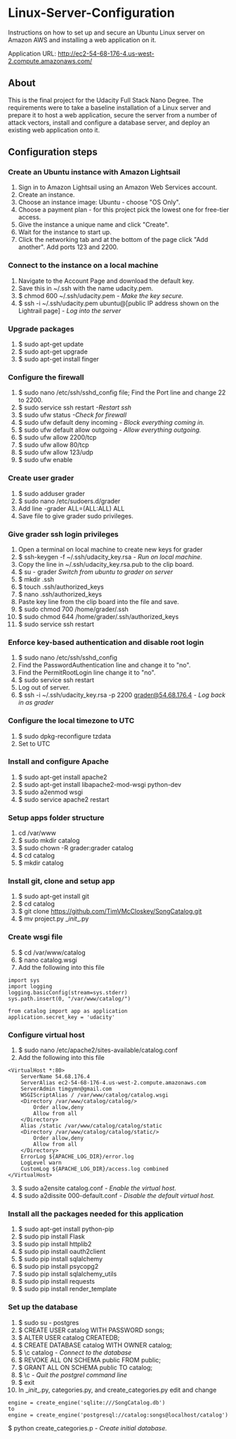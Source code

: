 # Linux-Server-Configuration
Instructions on how to set up and secure an Ubuntu Linux server on Amazon AWS and installing a web application on it.

Application URL: http://ec2-54-68-176-4.us-west-2.compute.amazonaws.com/

## About
This is the final project for the Udacity Full Stack Nano Degree. The requirements were to take a baseline installation of a Linux server and prepare it to host a web application, secure the server from a number of attack vectors, install and configure a database server, and deploy an existing web application onto it.
## Configuration steps
### Create an Ubuntu instance with Amazon Lightsail
1. Sign in to Amazon Lightsail using an Amazon Web Services account.
2. Create an instance.
3. Choose an instance image: Ubuntu - choose "OS Only".
4. Choose a payment plan - for this project pick the lowest one for free-tier access.
5. Give the instance a unique name and click "Create".
6. Wait for the instance to start up.
7. Click the networking tab and at the bottom of the page click "Add another". Add ports 123 and 2200.
### Connect to the instance on a local machine
1. Navigate to the Account Page and download the default key.
2. Save this in ~/.ssh with the name udacity.pem.
3. $ chmod 600 ~/.ssh/udacity.pem *- Make the key secure.*
4. $ ssh -i ~/.ssh/udacity.pem ubuntu@[public IP address shown on the Lightrail page] *- Log into the server*
### Upgrade packages
1. $ sudo apt-get update
2. $ sudo apt-get upgrade
3. $ sudo apt-get install finger
### Configure the firewall
1. $ sudo nano /etc/ssh/sshd_config file;   Find the Port line and change 22 to 2200.
2. $ sudo service ssh restart *-Restart ssh*
3. $ sudo ufw status *-Check for firewall*
4. $ sudo ufw default deny incoming *- Block everything coming in.*
5. $ sudo ufw default allow outgoing *- Allow everything outgoing.*
6. $ sudo ufw allow 2200/tcp
7. $ sudo ufw allow 80/tcp
8. $ sudo ufw allow 123/udp
9. $ sudo ufw enable
### Create user grader
1. $ sudo adduser grader
2. $ sudo nano /etc/sudoers.d/grader
3. Add line -grader ALL=(ALL:ALL) ALL
4. Save file to give grader sudo privileges.
### Give grader ssh login privileges
1. Open a terminal on local machine to create new keys for grader
2. $ ssh-keygen -f ~/.ssh/udacity_key.rsa *- Run on local machine.*
3. Copy the line in ~/.ssh/udacity_key.rsa.pub to the clip board.
4. $ su - grader *Switch from ubuntu to grader on server*
5. $ mkdir .ssh 
6. $ touch .ssh/authorized_keys
7. $ nano .ssh/authorized_keys
8. Paste key line from the clip board into the file and save.
9. $ sudo chmod 700 /home/grader/.ssh
10. $ sudo chmod 644 /home/grader/.ssh/authorized_keys
11. $ sudo service ssh restart
###  Enforce key-based authentication and disable root login
1. $ sudo nano /etc/ssh/sshd_config
2. Find the PasswordAuthentication line and change it to "no".
3. Find the PermitRootLogin line change it to "no".
4. $ sudo service ssh restart
5. Log out of server.
6. $ ssh -i ~/.ssh/udacity_key.rsa -p 2200 grader@54.68.176.4 *- Log back in as grader*
### Configure the local timezone to UTC
1. $ sudo dpkg-reconfigure tzdata
2. Set to UTC
### Install and configure Apache
1. $ sudo apt-get install apache2
2. $ sudo apt-get install libapache2-mod-wsgi python-dev
3. $ sudo a2enmod wsgi
4. $ sudo service apache2 restart
### Setup apps folder structure
1. cd /var/www
2. $ sudo mkdir catalog
3. $ sudo chown -R grader:grader catalog
4. $ cd catalog
5. $ mkdir catalog
### Install git, clone and setup app
1. $ sudo apt-get install git
2. $ cd catalog
3. $ git clone https://github.com/TimVMcCloskey/SongCatalog.git
4. $ mv project.py \__init__.py
### Create wsgi file
5. $ cd /var/www/catalog
6. $ nano catalog.wsgi
7. Add the following into this file  
```
import sys
import logging
logging.basicConfig(stream=sys.stderr)
sys.path.insert(0, "/var/www/catalog/")

from catalog import app as application
application.secret_key = 'udacity'
```
### Configure virtual host
1. $ sudo nano /etc/apache2/sites-available/catalog.conf
2. Add the following into this file
```
<VirtualHost *:80>
    ServerName 54.68.176.4
    ServerAlias ec2-54-68-176-4.us-west-2.compute.amazonaws.com
    ServerAdmin timgymn@gmail.com
    WSGIScriptAlias / /var/www/catalog/catalog.wsgi
    <Directory /var/www/catalog/catalog/>
        Order allow,deny
        Allow from all
    </Directory>
    Alias /static /var/www/catalog/catalog/static
    <Directory /var/www/catalog/catalog/static/>
        Order allow,deny
        Allow from all
    </Directory>
    ErrorLog ${APACHE_LOG_DIR}/error.log
    LogLevel warn
    CustomLog ${APACHE_LOG_DIR}/access.log combined
</VirtualHost>
```
3. $ sudo a2ensite catalog.conf *- Enable the virtual host.*
4. $ sudo a2dissite 000-default.conf *- Disable the default virtual host.*
### Install all the packages needed for this application
1. $ sudo apt-get install python-pip
2. $ sudo pip install Flask
3. $ sudo pip install httplib2
4. $ sudo pip install oauth2client
5. $ sudo pip install sqlalchemy
6. $ sudo pip install psycopg2
7. $ sudo pip install sqlalchemy_utils
8. $ sudo pip install requests
9. $ sudo pip install render_template
### Set up the database
1. $ sudo su - postgres
2. $ CREATE USER catalog WITH PASSWORD songs;
3. $ ALTER USER catalog CREATEDB;
4. $ CREATE DATABASE catalog WITH OWNER catalog;
5. $ \c catalog *- Connect to the database*
6. $ REVOKE ALL ON SCHEMA public FROM public;
7. $ GRANT ALL ON SCHEMA public TO catalog;
8. $ \c *- Quit the postgrel command line*
9. $ exit
10. In \__init__.py, categories.py, and create_categories.py edit and change
```
engine = create_engine('sqlite:///SongCatalog.db')
to
engine = create_engine('postgresql://catalog:songs@localhost/catalog')
```
$ python create_categories.p *- Create initial database.*
